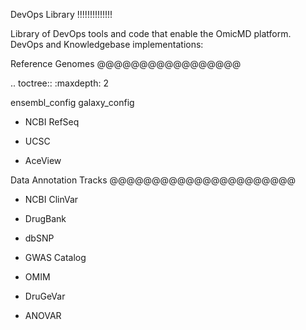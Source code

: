 DevOps Library
!!!!!!!!!!!!!!

Library of DevOps tools and code that enable the OmicMD platform. DevOps and Knowledgebase implementations:

Reference Genomes
@@@@@@@@@@@@@@@@@

.. toctree::
   :maxdepth: 2

   ensembl_config
   galaxy_config


* NCBI RefSeq

* UCSC

* AceView


Data Annotation Tracks
@@@@@@@@@@@@@@@@@@@@@@

* NCBI ClinVar	

* DrugBank

* dbSNP

* GWAS Catalog

* OMIM

* DruGeVar

* ANOVAR


